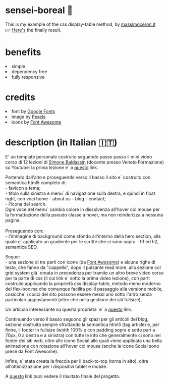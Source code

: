 # sensei-boreal :sunrise:

This is my example of the css display-table method, by <a href="http://www.massimoceron.it" target="_blank">massimoceron.it</a><br>
👉 <a href="http://ceron.altervista.org/corso-web-2.0/sensei-boreal/index.html" target="_blank">Here's</a> the finally result. 
<br>

# benefits

<li> simple
<li> dependency free
<li> fully responsive
<br>
  
# credits

<li> font by <a href="https://fonts.google.com/" target="_blank">Google Fonts</a>
<li> image by <a href="https://www.pexels.com/" target="_blank">Pexels</a>
<li> icons by <a href="https://fontawesome.com/" target="_blank">Font Awesome</a>
<br>
  
# description (in Italian 🇮🇹)

<p>E' un template personale costruito seguendo passo passo il mini video corso di 12 lezioni di <a href="https://www.simonebaldassin.com/" target="_blank">Simone Baldassin</a> (docente presso Veneto Formazione) su Youtube: la prima lezione e&grave; a <a href="https://www.youtube.com/watch?v=roiK_NTlA8M" target="_blank">questo</a> link.</p>
                                <p>Partendo dall'alto e proseguendo verso il basso il sito e&grave; costruito con semantica html5 completo di:<br>- favicon a tema;<br>- titolo sulla sinistra e menu&grave; di navigazione sulla destra, e quindi in float right, con voci home - about us - blog - contact;<br>- l'icona del search.<br>Ogni voce del menu&grave; cambia colore in dissolvenza all'hover col mouse per la formattazione della pseudo classe a:hover, ma non reinderizza a nessuna pagina.<br><br>Proseguendo con:<br>- l'immagine di background come sfondo all'interno della hero section, alla quale e&grave; applicato un gradiente per le scritte che ci sono sopra - h1 ed h2, semantica SEO.</p>
                            	<p>Segue:<br>- una sezione di tre parti con icone (da <a href="https://fontawesome.com/" target="_blank">Font Awesome</a>) e alcune righe di testo, che fanno da "cappello", dopo il pulsante read more, alla sezione col grid system già&grave; creata in precedenza per tramite un altro breve video corso per la parte di css (il cui link e&grave; sotto la prima video lezione), con parti costruite applicando la propriet&agrave; css display-table, metodo meno moderno del flex-box ma che comunque facilita poi il passaggio alla versione mobile, cosicche&grave; i cocci del sito possono essere messi uno sotto l'altro senza particolari aggiustamenti (oltre che nella gestione dei siti fullsize).</p>
                            	<p>Un articolo interessante su questa proprieta&grave; e&grave; a <a href="https://www.venetoformazione.it/blog/la-proprieta-display-e-il-valore-table-nei-siti-fullsize/" target="_blank">questo</a> link. </p><p>Continuando verso il basso seguono gli spazi per gli articoli del blog, sezione costruita sempre sfruttando la semantica html5 (tag article) e, per finire, il footer in fullsize (width 100% e con padding sopra e sotto pari a 70px, 0 a destra e a sinistra) con tutte le info che generalmente ci sono nei footer dei siti web, oltre alle icone Social alle quali viene applicata una bella animazione con rotazione all'hover col mouse (anche le icone Social sono prese da Font Awesome).</p>
                            	<p>Infine, e&grave; stata creata la freccia per il back-to-top (torna in alto), oltre all'ottimizzazione per i dispositivi tablet e mobile.</p>
                              <p>A <a href="http://ceron.altervista.org/corso-web-2.0/sensei-boreal/index.html">questo</a> link puoi vedere il risultato finale del progetto.</p>
